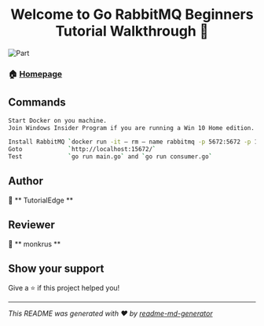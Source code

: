 <h1 align="center">Welcome to Go RabbitMQ  Beginners Tutorial Walkthrough 👋</h1>

<p>

  <img alt="Part" src="https://img.shields.io/badge/version-01-blue.svg?cacheSeconds=2592000" />

</p>

### 🏠 [Homepage](https://www.youtube.com/watch?v=pAXp6o-zWS4)

## Commands

```sh
Start Docker on you machine.
Join Windows Insider Program if you are running a Win 10 Home edition.

Install RabbitMQ `docker run -it — rm — name rabbitmq -p 5672:5672 -p 15672:15672 rabbitmq:3-management`
Goto             `http://localhost:15672/`
Test             `go run main.go` and `go run consumer.go`

```

## Author
👤 ** TutorialEdge **

## Reviewer
👤 ** monkrus **
## Show your support

Give a ⭐️ if this project helped you!
***
_This README was generated with ❤️ by [readme-md-generator](https://github.com/kefranabg/readme-md-generator)_

